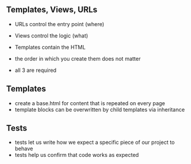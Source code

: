 ## Templates, Views, URLs

* URLs control the entry point (where)
* Views control the logic (what)
* Templates contain the HTML

* the order in which you create them does not matter
* all 3 are required

## Templates

* create a base.html for content that is repeated on every page
* template blocks can be overwritten by child templates via inheritance

## Tests

* tests let us write how we expect a specific piece of our project to behave
* tests help us confirm that code works as expected